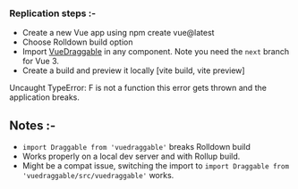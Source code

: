 ### Replication steps :-

- Create a new Vue app using npm create vue@latest
- Choose Rolldown build option
- Import [VueDraggable](https://github.com/SortableJS/vue.draggable.next) in any component. Note you need the `next` branch for Vue 3.
- Create a build and preview it locally [vite build, vite preview]

Uncaught TypeError: F is not a function this error gets thrown and the application breaks.

## Notes :-

- `import Draggable from 'vuedraggable'` breaks Rolldown build
- Works properly on a local dev server and with Rollup build.
- Might be a compat issue, switching the import to `import Draggable from 'vuedraggable/src/vuedraggable'` works.
